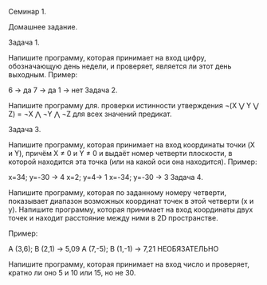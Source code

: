Семинар 1.

Домашнее задание.

Задача 1.

Напишите программу, которая принимает на вход цифру, обозначающую день недели, и проверяет, является ли этот день выходным. Пример:

6 -> да
7 -> да
1 -> нет
Задача 2.

Напишите программу для. проверки истинности утверждения ¬(X ⋁ Y ⋁ Z) = ¬X ⋀ ¬Y ⋀ ¬Z для всех значений предикат.

Задача 3.

Напишите программу, которая принимает на вход координаты точки (X и Y), причём X ≠ 0 и Y ≠ 0 и выдаёт номер четверти плоскости, в которой находится эта точка (или на какой оси она находится). Пример:

x=34; y=-30 -> 4
x=2; y=4-> 1
x=-34; y=-30 -> 3
Задача 4.

Напишите программу, которая по заданному номеру четверти, показывает диапазон возможных координат точек в этой четверти (x и y). Напишите программу, которая принимает на вход координаты двух точек и находит расстояние между ними в 2D пространстве.

Пример:

A (3,6); B (2,1) -> 5,09
A (7,-5); B (1,-1) -> 7,21
НЕОБЯЗАТЕЛЬНО

Напишите программу, которая принимает на вход число и проверяет, кратно ли оно 5 и 10 или 15, но не 30.
